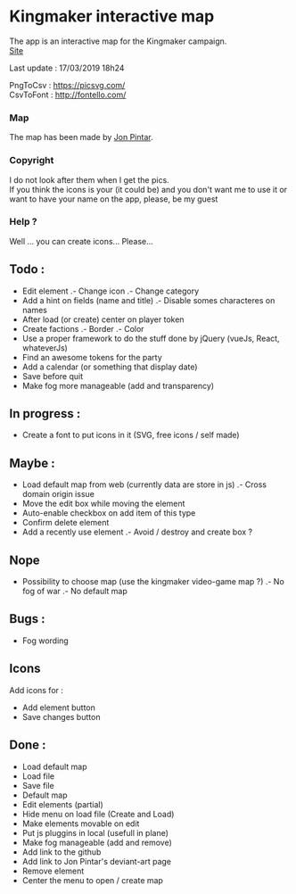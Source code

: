 # Kingmaker interactive map
The app is an interactive map for the Kingmaker campaign.  
[Site](http://kerchiefed-turnarou.000webhostapp.com/)  

Last update : 17/03/2019 18h24  

PngToCsv : https://picsvg.com/  
CsvToFont : http://fontello.com/  

### Map
The map has been made by [Jon Pintar](https://jonpintar.com/).

### Copyright
I do not look after them when I get the pics.  
If you think the icons is your (it could be) and you don't want me to use it or want to have your name on the app, please, be my guest

### Help ?
Well ... you can create icons... Please...

## Todo : 
- Edit element
.- Change icon
.- Change category
- Add a hint on fields (name and title)
.- Disable somes characteres on names
- After load (or create) center on player token
- Create factions
.- Border
.- Color
- Use a proper framework to do the stuff done by jQuery (vueJs, React, whateverJs)
- Find an awesome tokens for the party
- Add a calendar (or something that display date)
- Save before quit
- Make fog more manageable (add and transparency)

## In progress :
- Create a font to put icons in it (SVG, free icons / self made)

## Maybe : 
- Load default map from web (currently data are store in js)
.- Cross domain origin issue
- Move the edit box while moving the element
- Auto-enable checkbox on add item of this type
- Confirm delete element
- Add a recently use element
.- Avoid / destroy and create box ?

## Nope
- Possibility to choose map (use the kingmaker video-game map ?)
.- No fog of war
.- No default map

## Bugs : 
- Fog wording

## Icons
Add icons for :
- Add element button
- Save changes button

## Done :
- Load default map
- Load file
- Save file
- Default map
- Edit elements (partial)
- Hide menu on load file (Create and Load)
- Make elements movable on edit 
- Put js pluggins in local (usefull in plane)
- Make fog manageable (add and remove)
- Add link to the github
- Add link to Jon Pintar's deviant-art page
- Remove element
- Center the menu to open / create map
